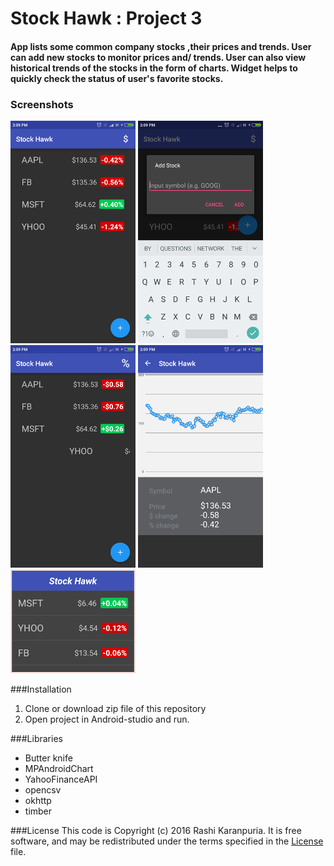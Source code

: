 # Stock Hawk : Project 3

#### App lists some common company stocks ,their prices and trends. User can add new stocks to monitor prices and/ trends. User can also view historical trends of the stocks in the form of charts. Widget helps to quickly check the status of user's favorite stocks.


### Screenshots

<img src="https://github.com/rashikaranpuria/StockHawk/blob/master/screenshots/Screenshot_2017-02-24-14-09-01-716_com.udacity.stockhawk.png" alt="movie app screenshot 1"/>
<img src="https://github.com/rashikaranpuria/StockHawk/blob/master/screenshots/Screenshot_2017-02-24-14-09-26-540_com.udacity.stockhawk.png" alt="movie app screenshot 1"/>
<img src="https://github.com/rashikaranpuria/StockHawk/blob/master/screenshots/Screenshot_2017-02-24-14-09-44-530_com.udacity.stockhawk.png" alt="movie app screenshot 1"/>
<img src="https://github.com/rashikaranpuria/StockHawk/blob/master/screenshots/Screenshot_2017-02-24-14-09-57-224_com.udacity.stockhawk.png" alt="movie app screenshot 1"/>
<img src="https://github.com/rashikaranpuria/StockHawk/blob/master/screenshots/Screenshot_2017-02-24-14-34-20-786_com.miui.home.png" alt="movie app screenshot 1"/>

###Installation
1. Clone or download zip file of this repository
2. Open project in Android-studio and run.

###Libraries
* Butter knife
* MPAndroidChart</a>
* YahooFinanceAPI
* opencsv
* okhttp
* timber

###License
This code is Copyright (c) 2016 Rashi Karanpuria. It is free software, and may be redistributed under the terms specified in the [License](https://github.com/rashikaranpuria/StockHawk/blob/master/License.md) file.
